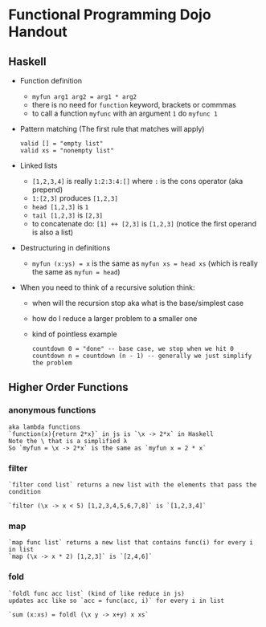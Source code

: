 Functional Programming Dojo Handout
===================================

Haskell
-------

* Function definition
    - `myfun arg1 arg2 = arg1 * arg2`
    - there is no need for `function` keyword, brackets or commmas
    - to call a function `myfunc` with an argument `1` do `myfunc 1`

* Pattern matching (The first rule that matches will apply)

    ```
    valid [] = "empty list"
    valid xs = "nonempty list"
    ```

* Linked lists
    - `[1,2,3,4]` is really `1:2:3:4:[]` where `:` is the cons operator (aka prepend)
    - `1:[2,3]` produces `[1,2,3]`
    - `head [1,2,3]` is `1`
    - `tail [1,2,3]` is `[2,3]`
    - to concatenate do: `[1] ++ [2,3]` is `[1,2,3]`
       (notice the first operand is also a list)
* Destructuring in definitions
    - `myfun (x:ys) = x` is the same as `myfun xs = head xs`
        (which is really the same as `myfun = head`)
* When you need to think of a recursive solution think:
    - when will the recursion stop aka what is the base/simplest case
    - how do I reduce a larger problem to a smaller one
    - kind of pointless example

       ```
       countdown 0 = "done" -- base case, we stop when we hit 0
       countdown n = countdown (n - 1) -- generally we just simplify the problem
       ```




Higher Order Functions
----------------------

### anonymous functions 
    aka lambda functions
    `function(x){return 2*x}` in js is `\x -> 2*x` in Haskell
    Note the \ that is a simplified λ
    So `myfun = \x -> 2*x` is the same as `myfun x = 2 * x`
### filter
    `filter cond list` returns a new list with the elements that pass the condition

    `filter (\x -> x < 5) [1,2,3,4,5,6,7,8]` is `[1,2,3,4]`
### map
    `map func list` returns a new list that contains func(i) for every i in list
    `map (\x -> x * 2) [1,2,3]` is `[2,4,6]`
### fold
    `foldl func acc list` (kind of like reduce in js)
    updates acc like so `acc = func(acc, i)` for every i in list

    `sum (x:xs) = foldl (\x y -> x+y) x xs`


